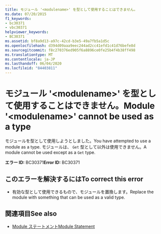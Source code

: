 ```yaml
---
title: モジュール '<modulename>' を型として使用することはできません。
ms.date: 07/20/2015
f1_keywords:
- bc30371
- vbc30371
helpviewer_keywords:
- BC30371
ms.assetid: bf8a9d13-a97c-42cd-b3e5-49a7fb5a1d5c
ms.openlocfilehash: d394d09aaa9eec244ad2cc41efd1c41d76befe8d
ms.sourcegitcommit: f8c270376ed905f6a8896ce0fe25b4f4b38ff498
ms.translationtype: MT
ms.contentlocale: ja-JP
ms.lasthandoff: 06/04/2020
ms.locfileid: "84403811"
---
```

# <a name="module-modulename-cannot-be-used-as-a-type"></a><span data-ttu-id="8c9dc-102">モジュール '\<modulename>' を型として使用することはできません。</span><span class="sxs-lookup"><span data-stu-id="8c9dc-102">Module '\<modulename>' cannot be used as a type</span></span>
<span data-ttu-id="8c9dc-103">モジュールを型として使用しようとしました。</span><span class="sxs-lookup"><span data-stu-id="8c9dc-103">You have attempted to use a module as a type.</span></span> <span data-ttu-id="8c9dc-104">モジュールは、 `Get` 型として以外は使用できません。</span><span class="sxs-lookup"><span data-stu-id="8c9dc-104">A module cannot be used except as a `Get` type.</span></span>  
  
 <span data-ttu-id="8c9dc-105">**エラー ID:** BC30371</span><span class="sxs-lookup"><span data-stu-id="8c9dc-105">**Error ID:** BC30371</span></span>  
  
## <a name="to-correct-this-error"></a><span data-ttu-id="8c9dc-106">このエラーを解決するには</span><span class="sxs-lookup"><span data-stu-id="8c9dc-106">To correct this error</span></span>  
  
- <span data-ttu-id="8c9dc-107">有効な型として使用できるもので、モジュールを置換します。</span><span class="sxs-lookup"><span data-stu-id="8c9dc-107">Replace the module with something that can be used as a valid type.</span></span>  
  
## <a name="see-also"></a><span data-ttu-id="8c9dc-108">関連項目</span><span class="sxs-lookup"><span data-stu-id="8c9dc-108">See also</span></span>

- [<span data-ttu-id="8c9dc-109">Module ステートメント</span><span class="sxs-lookup"><span data-stu-id="8c9dc-109">Module Statement</span></span>](../language-reference/statements/module-statement.md)
